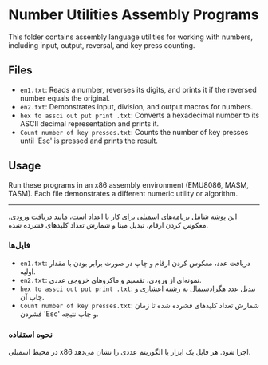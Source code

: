 # Number Utilities Assembly Programs

This folder contains assembly language utilities for working with numbers, including input, output, reversal, and key press counting.

## Files
- `en1.txt`: Reads a number, reverses its digits, and prints it if the reversed number equals the original.
- `en2.txt`: Demonstrates input, division, and output macros for numbers.
- `hex to assci out put print .txt`: Converts a hexadecimal number to its ASCII decimal representation and prints it.
- `Count number of key presses.txt`: Counts the number of key presses until 'Esc' is pressed and prints the result.

## Usage
Run these programs in an x86 assembly environment (EMU8086, MASM, TASM). Each file demonstrates a different numeric utility or algorithm.

---

این پوشه شامل برنامه‌های اسمبلی برای کار با اعداد است، مانند دریافت ورودی، معکوس کردن ارقام، تبدیل مبنا و شمارش تعداد کلیدهای فشرده شده.

### فایل‌ها
- `en1.txt`: دریافت عدد، معکوس کردن ارقام و چاپ در صورت برابر بودن با مقدار اولیه.
- `en2.txt`: نمونه‌ای از ورودی، تقسیم و ماکروهای خروجی عددی.
- `hex to assci out put print .txt`: تبدیل عدد هگزادسیمال به رشته اعشاری و چاپ آن.
- `Count number of key presses.txt`: شمارش تعداد کلیدهای فشرده شده تا زمان فشردن 'Esc' و چاپ نتیجه.

### نحوه استفاده
در محیط اسمبلی x86 اجرا شود. هر فایل یک ابزار یا الگوریتم عددی را نشان می‌دهد.
